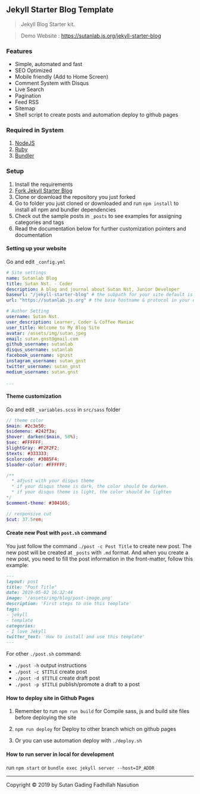 ## Jekyll Starter Blog Template

> Jekyll Blog Starter kit.

> Demo Website : https://sutanlab.js.org/jekyll-starter-blog

### Features
- Simple, automated and fast
- SEO Optimized
- Mobile friendly (Add to Home Screen)
- Comment System with Disqus
- Live Search
- Pagination
- Feed RSS
- Sitemap
- Shell script to create posts and automation deploy to github pages

### Required in System
1. [NodeJS](https://nodejs.org/en/download/) 
2. [Ruby](https://www.ruby-lang.org/en/downloads/) 
3. [Bundler](https://bundler.io/) 

### Setup
1. Install the requirements
2. [Fork Jekyll Starter Blog](https://github.com/sutanlab/jekyll-starter-blog/fork)
3. Clone or download the repository you just forked
4. Go to folder you just cloned or downloaded and run `npm install` to install all npm and bundler dependencies
5. Check out the sample posts in `_posts` to see examples for assigning categories and tags
6. Read the documentation below for further customization pointers and documentation

#### Setting up your website
Go and edit `_config.yml`
```yml
# Site settings
name: Sutanlab Blog
title: Sutan Nst. - Coder
description: A blog and journal about Sutan Nst, Junior Developer
baseurl: "/jekyll-starter-blog" # the subpath for your site default is ""
url: "https://sutanlab.js.org" # the base hostname & protocol in your domain

# Author Setting
username: Sutan Nst.
user_description: Learner, Coder & Coffee Maniac
user_title: Welcome to My Blog Site
avatar: /assets/img/sutan.jpeg
email: sutan.gnst@gmail.com
github_username: sutanlab
disqus_username: sutanlab
facebook_username: sgnzst
instagram_username: sutan_gnst
twitter_username: sutan_gnst
medium_username: sutan.gnst

...
```

#### Theme customization
Go and edit `_variables.scss` in `src/sass` folder
```scss
// theme color
$main: #2c3e50;
$sidemenu: #242f3a;
$hover: darken($main, 50%);
$sec: #FFFFFF;
$lightGray: #F2F2F2;
$texts: #333333;
$colorcode: #3085F4;
$loader-color: #FFFFFF;

/**
  * adjust with your disqus theme
  * if your disqus theme is dark, the color should be darken. 
  * if your disqus theme is light, the color should be lighten
*/
$comment-theme: #304165; 

// responsive cut
$cut: 37.5rem;
```

#### Create new Post with `post.sh` command
You just follow the command `./post -c Post Title` to create new post.  The new post will be created at `_posts` with `.md` format. And when you create a new post, you need to fill the post information in the front-matter, follow this example:
```md
---
layout: post
title: "Post Title"
date: 2019-05-02 16:32:44
image: '/assets/img/blog/post-image.png'
description: 'First steps to use this template'
tags:
- jekyll 
- template
categories:
- I love Jekyll
twitter_text: 'How to install and use this template'
---
```
For other `./post.sh` command:
- `./post -h` output instructions
- `./post -c $TITLE` create post
- `./post -d $TITLE` create draft post
- `./post -p $TITLE` publish/promote a draft to a post


#### How to deploy site in Github Pages
1. Remember to run `npm run build` for Compile sass, js and build site files before deploying the site

2. `npm run deploy` for Deploy to other branch which on github pages

3. Or you can use automation deploy with `./deploy.sh`

#### How to run server in local for development
run `npm start` or `bundle exec jekyll server --host=IP_ADDR`

---

Copyright © 2019 by Sutan Gading Fadhillah Nasution
